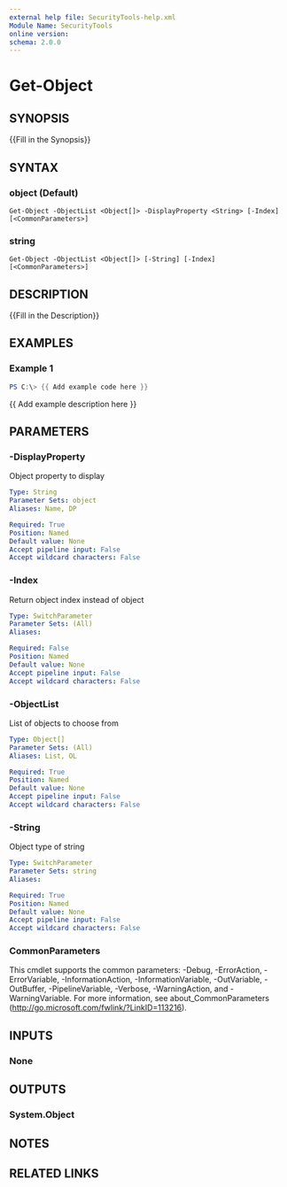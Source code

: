 ```yaml
---
external help file: SecurityTools-help.xml
Module Name: SecurityTools
online version:
schema: 2.0.0
---
```


# Get-Object

## SYNOPSIS
{{Fill in the Synopsis}}

## SYNTAX

### object (Default)
```
Get-Object -ObjectList <Object[]> -DisplayProperty <String> [-Index] [<CommonParameters>]
```

### string
```
Get-Object -ObjectList <Object[]> [-String] [-Index] [<CommonParameters>]
```

## DESCRIPTION
{{Fill in the Description}}

## EXAMPLES

### Example 1
```powershell
PS C:\> {{ Add example code here }}
```

{{ Add example description here }}

## PARAMETERS

### -DisplayProperty
Object property to display

```yaml
Type: String
Parameter Sets: object
Aliases: Name, DP

Required: True
Position: Named
Default value: None
Accept pipeline input: False
Accept wildcard characters: False
```

### -Index
Return object index instead of object

```yaml
Type: SwitchParameter
Parameter Sets: (All)
Aliases:

Required: False
Position: Named
Default value: None
Accept pipeline input: False
Accept wildcard characters: False
```

### -ObjectList
List of objects to choose from

```yaml
Type: Object[]
Parameter Sets: (All)
Aliases: List, OL

Required: True
Position: Named
Default value: None
Accept pipeline input: False
Accept wildcard characters: False
```

### -String
Object type of string

```yaml
Type: SwitchParameter
Parameter Sets: string
Aliases:

Required: True
Position: Named
Default value: None
Accept pipeline input: False
Accept wildcard characters: False
```

### CommonParameters
This cmdlet supports the common parameters: -Debug, -ErrorAction, -ErrorVariable, -InformationAction, -InformationVariable, -OutVariable, -OutBuffer, -PipelineVariable, -Verbose, -WarningAction, and -WarningVariable.
For more information, see about_CommonParameters (http://go.microsoft.com/fwlink/?LinkID=113216).

## INPUTS

### None

## OUTPUTS

### System.Object
## NOTES

## RELATED LINKS
